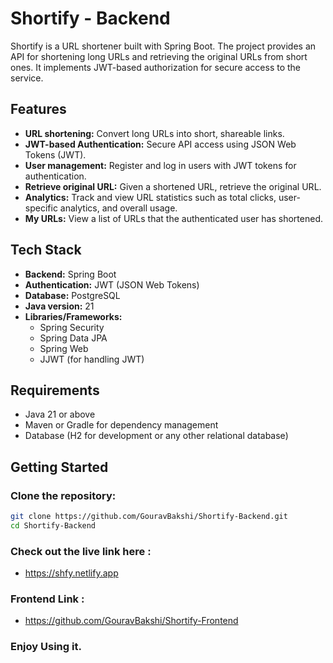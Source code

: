 ﻿# Shortify - Backend

Shortify is a URL shortener built with Spring Boot. The project provides an API for shortening long URLs and retrieving the original URLs from short ones. It implements JWT-based authorization for secure access to the service.

## Features

- **URL shortening:** Convert long URLs into short, shareable links.
- **JWT-based Authentication:** Secure API access using JSON Web Tokens (JWT).
- **User management:** Register and log in users with JWT tokens for authentication.
- **Retrieve original URL:** Given a shortened URL, retrieve the original URL.
- **Analytics:** Track and view URL statistics such as total clicks, user-specific analytics, and overall usage.
- **My URLs:** View a list of URLs that the authenticated user has shortened.

## Tech Stack

- **Backend:** Spring Boot
- **Authentication:** JWT (JSON Web Tokens)
- **Database:** PostgreSQL
- **Java version:** 21 
- **Libraries/Frameworks:**
    - Spring Security
    - Spring Data JPA
    - Spring Web
    - JJWT (for handling JWT)

## Requirements

- Java 21 or above
- Maven or Gradle for dependency management
- Database (H2 for development or any other relational database)

## Getting Started

### Clone the repository:

```bash
git clone https://github.com/GouravBakshi/Shortify-Backend.git
cd Shortify-Backend

```

### Check out the live link here :
 - https://shfy.netlify.app

### Frontend Link :
- https://github.com/GouravBakshi/Shortify-Frontend


### Enjoy Using it.

